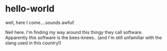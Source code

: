 hello-world
===========

well, here I come....sounds awful!

Neil here. I'm finding my way  around this thingy they call software. Apparently this software is the bees-knees.. (and I'm still unfamiliar with the slang used in this country!)

